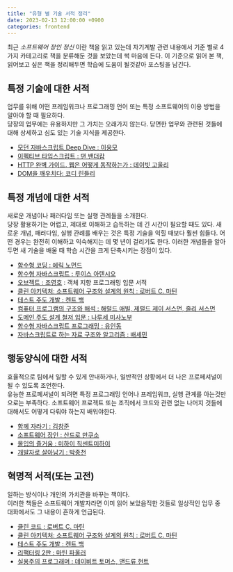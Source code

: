 ```yaml
---
title: "유형 별 기술 서적 정리"
date: 2023-02-13 12:00:00 +0900
categories: frontend
---
```


최근 *소프트웨어 장인 정신* 이란 책을 읽고 있는데 자기계발 관련 내용에서 기준 별로 4가지 카테고리로 책을 분류해둔 것을 보았는데 썩 마음에 든다.
이 기준으로 읽어 본 책, 읽어보고 싶은 책을 정리해두면 학습에 도움이 될것같아 포스팅을 남긴다.

## 특정 기술에 대한 서적

업무를 위해 어떤 프레임워크나 프로그래밍 언어 또는 특정 소프트웨어의 이용 방법을 알아야 할 때 필요하다.\
당장의 업무에는 유용하지만 그 가치는 오래가지 않는다. 당면한 업무와 관련된 것들에 대해 상세하고 심도 있는 기술 지식을 제공한다.

* [모던 자바스크립트 Deep Dive : 이웅모](https://product.kyobobook.co.kr/detail/S000001766445)
* [이펙티브 타입스크립트 : 댄 밴더캄](https://product.kyobobook.co.kr/detail/S000001033114)
* [HTTP 완벽 가이드. 웹은 어떻게 동작하는가 : 데이빗 고울리](https://product.kyobobook.co.kr/detail/S000001033001)
* [DOM을 깨우치다: 코디 린들리](https://product.kyobobook.co.kr/detail/S000001556099)

## 특정 개념에 대한 서적

새로운 개념이나 패러다임 또는 실행 관례들을 소개한다.\
당장 활용하기는 어렵고, 제대로 이해하고 습득하는 데 긴 시간이 필요할 때도 있다. 새로운 개념, 패러다임, 실행 관례를 배우는 것은 특정 기술을 익힐 때보다 훨씬 힘들다. 어떤 경우는 완전히 이해하고 익숙해지는 데 몇 년이 걸리기도 한다. 이러한 개념들을 알아두면 새 기술을 배울 때 학습 시간을 크게 단축시키는 장점이 있다.

* [함수형 코딩 : 에릭 노먼드](https://product.kyobobook.co.kr/detail/S000001952246)
* [함수형 자바스크립트 : 루이스 아텐시오](https://product.kyobobook.co.kr/detail/S000001810017)
* [오브젝트 : 조영호](https://product.kyobobook.co.kr/detail/S000001766367) : 객체 지향 프로그래밍 입문 서적
* [클린 아키텍처: 소프트웨어 구조와 설계의 원칙 : 로버트 C. 마틴](https://product.kyobobook.co.kr/detail/S000001033082)
* [테스트 주도 개발 : 켄트 백](https://product.kyobobook.co.kr/detail/S000001032985)
* [컴퓨터 프로그램의 구조와 해석 : 해럴드 애빌, 제럴드 제이 서스먼, 줄리 서스먼](https://product.kyobobook.co.kr/detail/S000001033024)
* [도메인 주도 설계 철저 입문 : 나루세 미사노부](https://product.kyobobook.co.kr/detail/S000001766446)
* [함수형 자바스크립트 프로그래밍 : 유인동](https://product.kyobobook.co.kr/detail/S000001033053)
* [자바스크립트로 하는 자료 구조와 알고리즘 : 배세민](https://product.kyobobook.co.kr/detail/S000001804855) 

## 행동양식에 대한 서적

효율적으로 팀에서 일할 수 있게 안내하거나, 일반적인 상황에서 더 나은 프로페셔널이 될 수 있도록 조언한다.\
유능한 프로페셔널이 되려면 특정 프로그래밍 언어나 프레임워크, 실행 관계를 아는것만으로는 부족하다. 소프트웨어 프로젝트 또는 조직에서 코드와 관련 없는 나머지 것들에 대해서도 어떻게 다뤄야 하는지 배워야한다.

* [함께 자라기 : 김창준](https://product.kyobobook.co.kr/detail/S000001033071)
* [소프트웨어 장인 : 산드로 만쿠소](https://product.kyobobook.co.kr/detail/S000001889885)
* [몰입의 즐거움 : 미하이 칙센트미하이](https://product.kyobobook.co.kr/detail/S000001136784)
* [개발자로 살아남기 : 박종천](https://product.kyobobook.co.kr/detail/S000001953766)

## 혁명적 서적(또는 고전)

일하는 방식이나 개인의 가치관을 바꾸는 책이다.\
이러한 책들은 소프트웨어 개발자라면 이미 읽어 보았음직한 것들로 일상적인 업무 중 대화에서도 그 내용이 흔하게 언급된다. 

* [클린 코드 : 로버트 C. 마틴](https://product.kyobobook.co.kr/detail/S000001032980)
* [클린 아키텍처: 소프트웨어 구조와 설계의 원칙 : 로버트 C. 마틴](https://product.kyobobook.co.kr/detail/S000001033082)
* [테스트 주도 개발 : 켄트 백](https://product.kyobobook.co.kr/detail/S000001032985)
* [리팩터링 2판 : 마틴 파울러](https://product.kyobobook.co.kr/detail/S000001810241)
* [실용주의 프로그래머 : 데이비트 토머스, 앤드류 헌트](https://product.kyobobook.co.kr/detail/S000001033128)
